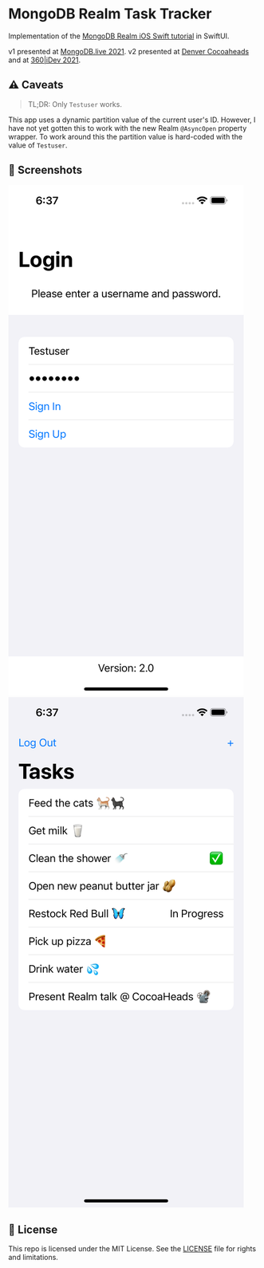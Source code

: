 # MongoDB Realm Task Tracker

Implementation of the [MongoDB Realm iOS Swift tutorial](https://docs.mongodb.com/realm/tutorial/ios-swift/)
in SwiftUI.

v1 presented at [MongoDB.live 2021](https://app.swapcard.com/widget/event/mongodb-live-2021/planning/UGxhbm5pbmdfNDc3Nzcw).
v2 presented at [Denver Cocoaheads](https://www.meetup.com/CocoaheadsDenver/)
and at [360|iDev 2021](https://360idev.com/session/combine-ing-mongodb-realm-with-swiftui/).

## ⚠️ Caveats

> TL;DR: Only `Testuser` works.

This app uses a dynamic partition value of the current user's ID.
However, I have not yet gotten this to work with the new Realm `@AsyncOpen`
property wrapper. To work around this the partition value is hard-coded
with the value of `Testuser`.

## 📸 Screenshots

![iOS simulator showing login form](Images/login.png)
![Screen showing a list of tasks](Images/task-list.png)

## 📄 License

This repo is licensed under the MIT License. See the [LICENSE](LICENSE.md) file for rights and limitations.
